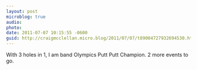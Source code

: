 ```yaml
---
layout: post
microblog: true
audio: 
photo: 
date: 2011-07-07 10:15:55 -0600
guid: http://craigmcclellan.micro.blog/2011/07/07/t89004727932694530.html
---
```

With 3 holes in 1, I am band Olympics Putt Putt Champion. 2 more events to go.
